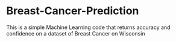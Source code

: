 # Breast-Cancer-Prediction
This is a simple Machine Learning code that returns accuracy and confidence on a dataset of Breast Cancer on Wisconsin
